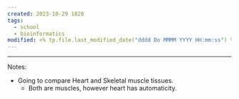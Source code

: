 ```yaml
---
created: 2023-10-29 1820
tags:
  - school
  - bioinformatics
modified: <% tp.file.last_modified_date("dddd Do MMMM YYYY HH:mm:ss") %>
---
```




-------------
Notes:
- Going to compare Heart and Skeletal muscle tissues.
	- Both are muscles, however heart has automaticity.